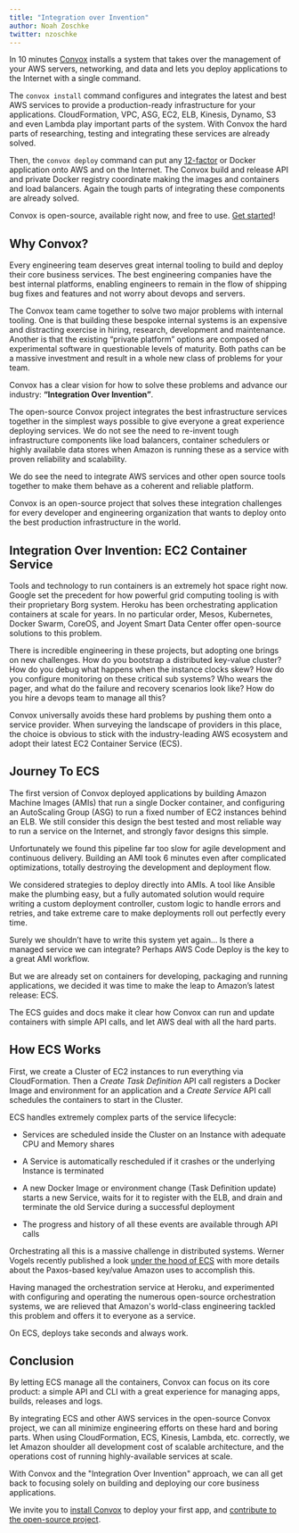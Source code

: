 ```yaml
---
title: "Integration over Invention"
author: Noah Zoschke
twitter: nzoschke
---
```


In 10 minutes [Convox](https://convox.com/) installs a system that takes over the management of your AWS servers, networking, and data and lets you deploy applications to the Internet with a single command.  

<!--more-->

The `convox install` command configures and integrates the latest and best AWS services to provide a production-ready infrastructure for your applications. CloudFormation, VPC, ASG, EC2, ELB, Kinesis, Dynamo, S3 and even Lambda play important parts of the system. With Convox the hard parts of researching, testing and integrating these services are already solved.

Then, the `convox deploy` command can put any [12-factor](http://12factor.net/) or Docker application onto AWS and on the Internet. The Convox build and release API and private Docker registry coordinate making the images and containers and load balancers. Again the tough parts of integrating these components are already solved.

Convox is open-source, available right now, and free to use. [Get started](https://convox.com/signup)!

## Why Convox?

Every engineering team deserves great internal tooling to build and deploy their core business services. The best engineering companies have the best internal platforms, enabling engineers to remain in the flow of shipping bug fixes and features and not worry about devops and servers.

The Convox team came together to solve two major problems with internal tooling. One is that building these bespoke internal systems is an expensive and distracting exercise in hiring, research, development and maintenance. Another is that the existing “private platform” options are composed of experimental software in questionable levels of maturity. Both paths can be a massive investment and result in a whole new class of problems for your team.

Convox has a clear vision for how to solve these problems and advance our industry: **“Integration Over Invention”**. 

The open-source Convox project integrates the best infrastructure services together in the simplest ways possible to give everyone a great experience deploying services. We do not see the need to re-invent tough infrastructure components like load balancers, container schedulers or highly available data stores when Amazon is running these as a service with proven reliability and scalability. 

We do see the need to integrate AWS services and other open source tools together to make them behave as a coherent and reliable platform.

Convox is an open-source project that solves these integration challenges for every developer and engineering organization that wants to deploy onto the best production infrastructure in the world.

## Integration Over Invention: EC2 Container Service

Tools and technology to run containers is an extremely hot space right now. Google set the precedent for how powerful grid computing tooling is with their proprietary Borg system. Heroku has been orchestrating application containers at scale for years. In no particular order, Mesos, Kubernetes, Docker Swarm, CoreOS, and Joyent Smart Data Center offer open-source solutions to this problem.

There is incredible engineering in these projects, but adopting one brings on new challenges. How do you bootstrap a distributed key-value cluster? How do you debug what happens when the instance clocks skew? How do you configure monitoring on these critical sub systems? Who wears the pager, and what do the failure and recovery scenarios look like? How do you hire a devops team to manage all this?

Convox universally avoids these hard problems by pushing them onto a service provider. When surveying the landscape of providers in this place, the choice is obvious to stick with the industry-leading AWS ecosystem and adopt their latest EC2 Container Service (ECS).

## Journey To ECS

The first version of Convox deployed applications by building Amazon Machine Images (AMIs) that run a single Docker container, and configuring an AutoScaling Group (ASG) to run a fixed number of EC2 instances behind an ELB. We still consider this design the best tested and most reliable way to run a service on the Internet, and strongly favor designs this simple.

Unfortunately we found this pipeline far too slow for agile development and continuous delivery. Building an AMI took 6 minutes even after complicated optimizations, totally destroying the development and deployment flow.

We considered strategies to deploy directly into AMIs. A tool like Ansible make the plumbing easy, but a fully automated solution would require writing a custom deployment controller, custom logic to handle errors and retries, and take extreme care to make deployments roll out perfectly every time.

Surely we shouldn’t have to write this system yet again… Is there a managed service we can integrate? Perhaps AWS Code Deploy is the key to a great AMI workflow.

But we are already set on containers for developing, packaging and running applications, we decided it was time to make the leap to Amazon’s latest release: ECS.

The ECS guides and docs make it clear how Convox can run and update containers with simple API calls, and let AWS deal with all the hard parts.

## How ECS Works

First, we create a Cluster of EC2 instances to run everything via CloudFormation. Then a _Create Task Definition_ API call registers a Docker Image and environment for an application and a _Create Service_ API call schedules the containers to start in the Cluster. 

ECS handles extremely complex parts of the service lifecycle:

*   Services are scheduled inside the Cluster on an Instance with adequate CPU and Memory shares
*   A Service is automatically rescheduled if it crashes or the underlying Instance is terminated  

*   A new Docker Image or environment change (Task Definition update) starts a new Service, waits for it to register with the ELB, and drain and terminate the old Service during a successful deployment  

*   The progress and history of all these events are available through API calls

Orchestrating all this is a massive challenge in distributed systems. Werner Vogels recently published a look [under the hood of ECS](http://www.allthingsdistributed.com/2015/07/under-the-hood-of-the-amazon-ec2-container-service.html) with more details about the Paxos-based key/value Amazon uses to accomplish this.

Having managed the orchestration service at Heroku, and experimented with configuring and operating the numerous open-source orchestration systems, we are relieved that Amazon's world-class engineering tackled this problem and offers it to everyone as a service.

On ECS, deploys take seconds and always work.

## Conclusion

By letting ECS manage all the containers, Convox can focus on its core product: a simple API and CLI with a great experience for managing apps, builds, releases and logs.

By integrating ECS and other AWS services in the open-source Convox project, we can all minimize engineering efforts on these hard and boring parts. When using CloudFormation, ECS, Kinesis, Lambda, etc. correctly, we let Amazon shoulder all development cost of scalable architecture, and the operations cost of running highly-available services at scale.

With Convox and the "Integration Over Invention" approach, we can all get back to focusing solely on building and deploying our core business applications.

We invite you to [install Convox](http://convox.com/docs) to deploy your first app, and [contribute to the open-source project](https://github.com/convox/).
